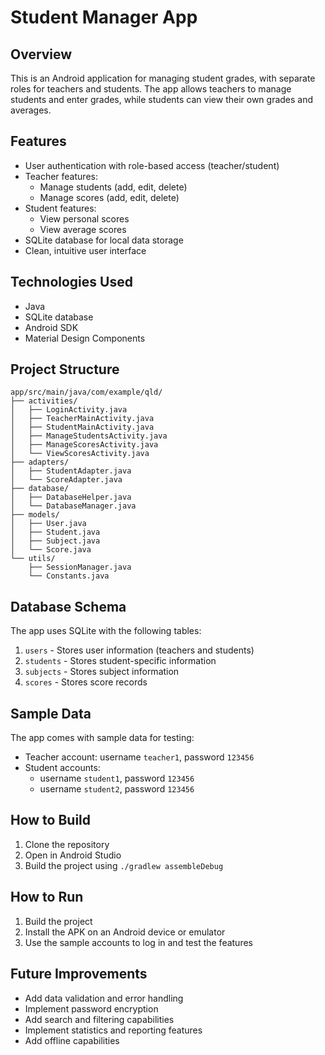 # Student Manager App

## Overview
This is an Android application for managing student grades, with separate roles for teachers and students. The app allows teachers to manage students and enter grades, while students can view their own grades and averages.

## Features
- User authentication with role-based access (teacher/student)
- Teacher features:
  - Manage students (add, edit, delete)
  - Manage scores (add, edit, delete)
- Student features:
  - View personal scores
  - View average scores
- SQLite database for local data storage
- Clean, intuitive user interface

## Technologies Used
- Java
- SQLite database
- Android SDK
- Material Design Components

## Project Structure
```
app/src/main/java/com/example/qld/
├── activities/
│   ├── LoginActivity.java
│   ├── TeacherMainActivity.java
│   ├── StudentMainActivity.java
│   ├── ManageStudentsActivity.java
│   ├── ManageScoresActivity.java
│   └── ViewScoresActivity.java
├── adapters/
│   ├── StudentAdapter.java
│   └── ScoreAdapter.java
├── database/
│   ├── DatabaseHelper.java
│   └── DatabaseManager.java
├── models/
│   ├── User.java
│   ├── Student.java
│   ├── Subject.java
│   └── Score.java
└── utils/
    ├── SessionManager.java
    └── Constants.java
```

## Database Schema
The app uses SQLite with the following tables:
1. `users` - Stores user information (teachers and students)
2. `students` - Stores student-specific information
3. `subjects` - Stores subject information
4. `scores` - Stores score records

## Sample Data
The app comes with sample data for testing:
- Teacher account: username `teacher1`, password `123456`
- Student accounts: 
  - username `student1`, password `123456`
  - username `student2`, password `123456`

## How to Build
1. Clone the repository
2. Open in Android Studio
3. Build the project using `./gradlew assembleDebug`

## How to Run
1. Build the project
2. Install the APK on an Android device or emulator
3. Use the sample accounts to log in and test the features

## Future Improvements
- Add data validation and error handling
- Implement password encryption
- Add search and filtering capabilities
- Implement statistics and reporting features
- Add offline capabilities
